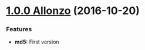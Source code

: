 <a name="1.0.0"></a>

# [1.0.0 Allonzo](https://github.com/CodeCorico/allons-y-md5/releases/tag/1.0.0) (2016-10-20)


### Features

* **md5:** First version
